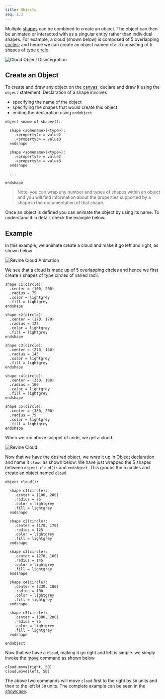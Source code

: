 ```yaml
---
title: Objects
seq: 1.3
---
```


Multiple [shapes](/docs/shapes) can be combined to create an object. The object can then be animated or interacted with as a singular entity rather than individual shapes. For example, a cloud (shown below) is composed of 5 overlapping [circles](/docs/circle); and hence we can create an object named `cloud` consisting of 5 shapes of type [circle](/docs/circle).

![Cloud Object Disintegration](https://user-images.githubusercontent.com/4745789/145831221-17ca480d-2178-4097-aa53-cffe70394f7a.png)

## Create an Object

To create and draw any object on the [canvas](/docs/canvas), declare and draw it using the `object` statement. Declaration of a
shape involves

 - specifying the name of the object
 - specifying the shapes that would create this object
 - ending the declaration using `endobject`

```
object <name of shape>():

  shape <somename>(<type>):
    .<property2> = value2
    .<property3> = value3
  endshape

  shape <somename>(<type>):
    .<property2> = value2
    .<property3> = value3
  endshape
  
  ...

endshape
```

> Note, you can wrap any number and types of shapes within an object and you will find information about the properties supported by a shape in the documentation of that shape.

Once an object is defined you can animate the object by using its name. To understand it in detail, check the example below.

## Example

In this example, we animate create a cloud and make it go left and right, as shown below

![Revine Cloud Animation](https://user-images.githubusercontent.com/4745789/140464897-4a0ff9c4-08b7-4178-9b57-1e1a84b5391f.gif)

We see that a cloud is made up of 5 overlapping circles and hence we first create `5` shapes of type circles of varied radii.

```
shape c1(circle):
  .center = (100, 200)
  .radius = 75
  .color = lightgrey
  .fill = lightgrey
endshape

shape c2(circle):
  .center = (170, 170)
  .radius = 125
  .color = lightgrey
  .fill = lightgrey
endshape

shape c3(circle):
  .center = (270, 160)
  .radius = 145
  .color = lightgrey
  .fill = lightgrey
endshape

shape c4(circle):
  .center = (330, 180)
  .radius = 100
  .color = lightgrey
  .fill = lightgrey
endshape

shape c5(circle):
  .center = (380, 200)
  .radius = 75
  .color = lightgrey
  .fill = lightgrey
endshape
```

When we run above snippet of code, we get a cloud.

![Revine Cloud](https://user-images.githubusercontent.com/4745789/145835053-8cf81892-5858-4dad-a287-64422b42abba.png)

Now that we have the desired object, we wrap it up in [Object](/docs/objects) declaration and name it `cloud` as shown below. We have just wrapped the 5 shapes between `object cloud():` and `endobject`. This groups the 5 circles and create an object named `cloud`.

```
object cloud():

  shape c1(circle):
    .center = (100, 200)
    .radius = 75
    .color = lightgrey
    .fill = lightgrey
  endshape

  shape c2(circle):
    .center = (170, 170)
    .radius = 125
    .color = lightgrey
    .fill = lightgrey
  endshape

  shape c3(circle):
    .center = (270, 160)
    .radius = 145
    .color = lightgrey
    .fill = lightgrey
  endshape

  shape c4(circle):
    .center = (330, 180)
    .radius = 100
    .color = lightgrey
    .fill = lightgrey
  endshape

  shape c5(circle):
    .center = (380, 200)
    .radius = 75
    .color = lightgrey
    .fill = lightgrey
  endshape

endobject
```

Now that we have a `cloud`, making it go right and left is simple. we simply invoke the [move](/docs/move) command as shown below

```
cloud.move(right, 50)
cloud.move(left, 50)
```

The above two commands will move `cloud` first to the right by `50` units and then to the left bt `50` units. The complete example can be seen in the [showcase](https://revine.arpitbhayani.me/showcase/cloud).
